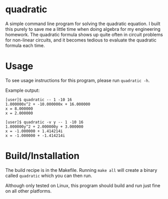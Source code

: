 # quadratic

A simple command line program for solving the quadratic equation. I built this purely to save me a little time when
doing algebra for my engineering homework. The quadratic formula shows up quite often in circuit problems for non-linear
circuits, and it becomes tedious to evaluate the quadratic formula each time.

# Usage

To see usage instructions for this program, please run `quadratic -h`.

Example output:

```console
[user]$ quadratic -- 1 -10 16
1.000000x^2 + -10.000000x + 16.000000
x = 8.000000
x = 2.000000

[user]$ quadratic -v y -- 1 -10 16
1.000000y^2 + 2.000000y + 3.000000
x = -1.000000 + 1.414214i
x = -1.000000 + -1.414214i

```

# Build/Installation

The build recipe is in the Makefile. Running `make all` will create a binary called `quadratic` which you can then run.

Although only tested on Linux, this program should build and run just fine on all other platforms.
